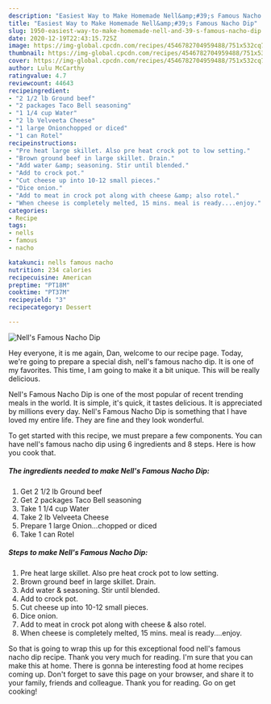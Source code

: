 ```yaml
---
description: "Easiest Way to Make Homemade Nell&amp;#39;s Famous Nacho Dip"
title: "Easiest Way to Make Homemade Nell&amp;#39;s Famous Nacho Dip"
slug: 1950-easiest-way-to-make-homemade-nell-and-39-s-famous-nacho-dip
date: 2020-12-19T22:43:15.725Z
image: https://img-global.cpcdn.com/recipes/4546782704959488/751x532cq70/nells-famous-nacho-dip-recipe-main-photo.jpg
thumbnail: https://img-global.cpcdn.com/recipes/4546782704959488/751x532cq70/nells-famous-nacho-dip-recipe-main-photo.jpg
cover: https://img-global.cpcdn.com/recipes/4546782704959488/751x532cq70/nells-famous-nacho-dip-recipe-main-photo.jpg
author: Lulu McCarthy
ratingvalue: 4.7
reviewcount: 44643
recipeingredient:
- "2 1/2 lb Ground beef"
- "2 packages Taco Bell seasoning"
- "1 1/4 cup Water"
- "2 lb Velveeta Cheese"
- "1 large Onionchopped or diced"
- "1 can Rotel"
recipeinstructions:
- "Pre heat large skillet. Also pre heat crock pot to low setting."
- "Brown ground beef in large skillet. Drain."
- "Add water &amp; seasoning. Stir until blended."
- "Add to crock pot."
- "Cut cheese up into 10-12 small pieces."
- "Dice onion."
- "Add to meat in crock pot along with cheese &amp; also rotel."
- "When cheese is completely melted, 15 mins. meal is ready....enjoy."
categories:
- Recipe
tags:
- nells
- famous
- nacho

katakunci: nells famous nacho 
nutrition: 234 calories
recipecuisine: American
preptime: "PT18M"
cooktime: "PT37M"
recipeyield: "3"
recipecategory: Dessert

---
```



![Nell&#39;s Famous Nacho Dip](https://img-global.cpcdn.com/recipes/4546782704959488/751x532cq70/nells-famous-nacho-dip-recipe-main-photo.jpg)

Hey everyone, it is me again, Dan, welcome to our recipe page. Today, we're going to prepare a special dish, nell&#39;s famous nacho dip. It is one of my favorites. This time, I am going to make it a bit unique. This will be really delicious.

Nell&#39;s Famous Nacho Dip is one of the most popular of recent trending meals in the world. It is simple, it's quick, it tastes delicious. It is appreciated by millions every day. Nell&#39;s Famous Nacho Dip is something that I have loved my entire life. They are fine and they look wonderful.




To get started with this recipe, we must prepare a few components. You can have nell&#39;s famous nacho dip using 6 ingredients and 8 steps. Here is how you cook that.

<!--inarticleads1-->

##### The ingredients needed to make Nell&#39;s Famous Nacho Dip:

1. Get 2 1/2 lb Ground beef
1. Get 2 packages Taco Bell seasoning
1. Take 1 1/4 cup Water
1. Take 2 lb Velveeta Cheese
1. Prepare 1 large Onion...chopped or diced
1. Take 1 can Rotel




<!--inarticleads2-->

##### Steps to make Nell&#39;s Famous Nacho Dip:

1. Pre heat large skillet. Also pre heat crock pot to low setting.
1. Brown ground beef in large skillet. Drain.
1. Add water &amp; seasoning. Stir until blended.
1. Add to crock pot.
1. Cut cheese up into 10-12 small pieces.
1. Dice onion.
1. Add to meat in crock pot along with cheese &amp; also rotel.
1. When cheese is completely melted, 15 mins. meal is ready....enjoy.




So that is going to wrap this up for this exceptional food nell&#39;s famous nacho dip recipe. Thank you very much for reading. I'm sure that you can make this at home. There is gonna be interesting food at home recipes coming up. Don't forget to save this page on your browser, and share it to your family, friends and colleague. Thank you for reading. Go on get cooking!
